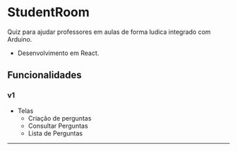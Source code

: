 # StudentRoom
Quiz para ajudar professores em aulas de forma ludica integrado com Arduino.
* Desenvolvimento em React.

## Funcionalidades

### v1

* Telas
  * Criação de perguntas
  * Consultar Perguntas
  * Lista de Perguntas
  
---
